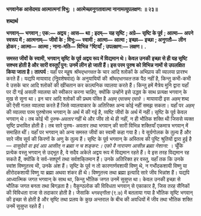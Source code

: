 **भगवानेक आसेदमग्र आत्मात्मनां विभु: ।** **आत्मेच्छानुगतावात्मा नानामत्युपलक्षण: ॥ २३॥** 

**शब्दार्थ** 

**भगवान्—** **भगवान्** **; एक:—** **अद्वय** **; आस—** **था** **; इदम्—** **यह सृष्टि** **; अग्रे—** **सृष्टि के पूर्व** **; आत्मा—** **अपने स्वरूप में** **; आत्मनाम्—** **जीवों के** **; विभु:—** **स्वामी** **; आत्मा—** **आत्मा** **; इच्छा—** **इच्छा** **; अनुगतौ—** **लीन होकर** **; आत्मा—** **आत्मा** **; नाना-मति—** **विभिन्न** **²ष्टियाँ** **; उपलक्षण:—** **लक्षण।** **.** 

**समस्त जीवों के स्वामी, भगवान् सृष्टि के पूर्व अद्वय रूप में विद्यमान थे। केवल उनकी** **इच्छा से ही यह सृष्टि सश्भव होती है और सारी वस्तुएँ पुन: उनमें लीन हो जाती हैं। इस परम** **पुरुष को विभिन्न नामों से उपलक्षित किया जाता है।** **तात्पर्य** : यहाँ पर महॢष *श्रीमद्भागवत* के चार आदि श्लोकों के अभिप्राय की व्यालया प्रारश्भ करते हैं। यद्यपि मायावाद (निॢवशेषवाद) के अनुयायियों की *श्रीमद्भागवत* तक पैठ नहीं है, किन्तु कभी-कभी वे उसके चार आदि श्लोकों की खींचतान कर काल्पनिक व्यालया करते हैं। किन्तु हमें मैत्रेय मुनि द्वारा यहाँ पर दी गई असली व्यालया को स्वीकार करना चाहिए, क्योंकि उन्होंने इसे उद्धव के साथ प्रत्यक्ष भगवान् के मुख से सुना था। इन चार आदि श्लोकों की प्रथम पंक्ति है *अहम् एवासम्* *एवाग्रे* । मायावादी इस *अहम्* शब्द की ऐसी गलत व्यालया करते हैं जिसे व्यालयाकार के अतिरिक्त अन्य कोई नहीं समझ सकता। यहाँ पर *अहम्* की व्यालया परम पुरुषोत्तम भगवान् के अर्थ में की गई है, व्यष्टि जीवों के अर्थ में नहीं। सृष्टि के पूर्व केवल भगवान् थे। तब कोई भी *पुरुष-अवतार* नहीं थे और जीव तो थे ही नहीं, न ही भौतिक शक्ति थी जिससे व्यक्त सृष्टि प्रभावित होती है। तब सारे पुरुष- अवतार तथा भगवान् की सारी विभिन्न शक्तियाँ एकमात्र भगवान् में समाहित थीं। यहाँ पर भगवान् को अन्य समस्त जीवों का स्वामी कहा गया है। वे सूर्यगोलक के तुल्य हैं और सारे जीव सूर्य की किरणों के अणु के तुल्य हैं। सृष्टि के पूर्व भगवान् के अस्तित्व की पुष्टि श्रुतियों द्वारा हुई है— *वासुदेवो वा इदं अग्र आसीत् न ब्रह्मा न च शङ्कर:। एको वै नारायण आसीन्न ब्रह्मा नेशाना:* । चूँकि प्रत्येक वस्तु भगवान् से उद्भूत है, वे सदैव अकेले अद्वय रूप में विद्यमान रहते हैं। वे इस तरह विद्यमान रह सकते हैं, क्योंकि वे सर्व-सश्पूर्ण तथा सर्वशकि्तमान हैं। उनके अतिरिक्त हर वस्तु, यहाँ तक कि उनके स्वांश विष्णुतत्त्व भी, उनके अंश हैं। सृष्टि के पूर्व न तो कारणार्णवशायी विष्णु थे, न गर्भोदकशायी विष्णु या क्षीरोदकशायी विष्णु या ब्रह्मा अथवा शंकर ही थे। विष्णुतत्त्व तथा ब्रह्मा इत्यादि सारे जीव भिन्नांश हैं। यद्यपि आध्यात्मिक जगत भगवान् के साथ था, किन्तु भौतिक जगत उनमें सुसुप्त था। केवल उनकी इच्छा से भौतिक जगत बनता तथा बिगड़ता है। वैकुण्ठलोक की विविधता भगवान् से एकाकार है, जिस तरह सैनिकों की विविधता राजा से तदाकार होती है। जैसाकि *भगवद्गीता*  (९.७) में बतलाया गया है भौतिक सृष्टि भगवान् की इच्छा से होती है और सृष्टि तथा प्रलय के कुछ अन्तराल के बीच की अवधियों में जीव तथा भौतिक शक्ति उनमें सुसुप्त रहते हैं।  
